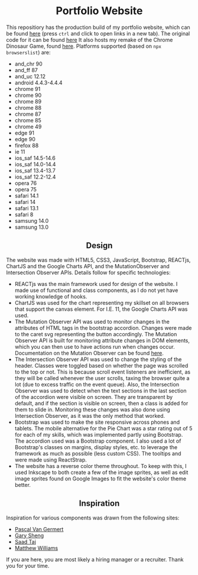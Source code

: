 <h1 align = "center">
  Portfolio Website
</h1>
<p>
  This repositiory has the production build of my portfolio website, which can be found <a href = "https://s4sikdar.github.io/" target="_blank">here</a> 
  (press <code>ctrl</code> and click to open links in a new tab). The original code for it can be found 
  <a href = "https://github.com/s4sikdar/react-website" target = "_blank">here</a> It also hosts my remake of the Chrome Dinosaur Game, found 
  <a href = "https://s4sikdar.github.io/new_old_website/chrome_dino_run/Dino_game.html" target="_blank">here</a>. Platforms supported (based on <code>npx browserslist</code>) 
  are:
  <ul>
    <li>and_chr 90</li>
    <li>and_ff 87</li>
    <li>and_uc 12.12</li>
    <li>android 4.4.3-4.4.4</li>
    <li>chrome 91</li>
    <li>chrome 90</li>
    <li>chrome 89</li>
    <li>chrome 88</li>
    <li>chrome 87</li>
    <li>chrome 85</li>
    <li>chrome 49</li>
    <li>edge 91</li>
    <li>edge 90</li>
    <li>firefox 88</li>
    <li>ie 11</li>
    <li>ios_saf 14.5-14.6</li>
    <li>ios_saf 14.0-14.4</li>
    <li>ios_saf 13.4-13.7</li>
    <li>ios_saf 12.2-12.4</li>
    <li>opera 76</li>
    <li>opera 75</li>
    <li>safari 14.1</li>
    <li>safari 14</li>
    <li>safari 13.1</li>
    <li>safari 8</li>
    <li>samsung 14.0</li>
    <li>samsung 13.0</li>
  </ul>
</p>
<h2 align = "center">Design</h2>
<p>
  The website was made with HTML5, CSS3, JavaScript, Bootstrap, REACTjs, ChartJS and the Google Charts API, and the MutationObserver and Intersection Observer APIs. 
  Details follow for specific technologies:
  <ul>
    <li>
      REACTjs was the main framework used for design of the website. I made use of functional and class components, as I do not yet have working knowledge of hooks.
    </li>
    <li> 
      ChartJS was used for the chart representing my skillset on all browsers that support the canvas element. For I.E. 11, the Google Charts API was used.
    </li>
    <li> 
      The Mutation Observer API was used to monitor changes in the attributes of HTML tags in the bootstrap accordion. 
      Changes were made to the caret svg representing the button accordingly.
      The Mutation Observer API is built for monitoring attribute changes in DOM elements, which you can then use to have actions run when changes occur. 
      Documentation on the Mutation Observer can be found <a href = "https://developer.mozilla.org/en-US/docs/Web/API/MutationObserver" target="_blank">here</a>.
    </li>
    <li> 
      The Intersection Observer API was used to change the styling of the header. Classes were toggled based on whether the page was scrolled to the top or not. 
      This is because scroll event listeners are inefficient, as they will be called whenever the user scrolls, taxing the browser quite a lot 
      (due to excess traffic on the event queue). Also, the Intersection Observer was used to detect when the text sections in the last section of the accordion were visible 
      on screen. They are transparent by default, and if the section is visible on screen, then a class is added for them to slide in. Monitoring these changes was also done 
      using Intersection Observer, as it was the only method that worked.
    </li>
    <li> 
      Bootstrap was used to make the site responsive across phones and tablets. The mobile alternative for the Pie Chart was a star rating out of 5 for each of my skills, 
      which was implemented partly using Bootstrap. The accordion used was a Bootstrap component. I also used a lot of Bootstrap's classes on margins, display styles, etc. 
      to leverage the framework as much as possible (less custom CSS). The tooltips and were made using ReactStrap.
    </li>
    <li>
     The website has a reverse color theme throughout. To keep with this, I used Inkscape to both create a few of the image sprites, as well as edit image sprites found on 
     Google Images to fit the website's color theme better.
    </li>
  </ul>
</p>
<h2 align = "center">Inspiration</h2>
<p>
  Inspiration for various components was drawn from the following sites:
  <ul>
    <li><a href = "http://www.pascalvangemert.nl/" target="_blank">Pascal Van Germert</a></li>
    <li><a href = "http://www.garysheng.com/" target="_blank">Gary Sheng</a></li>
    <li><a href = "https://sjt00.github.io/" target="_blank">Saad Taj</a></li>
    <li><a href = "http://findmatthew.com/" target="_blank">Matthew Williams</a></li>
  </ul>
</p>
<p> 
  If you are here, you are most likely a hiring manager or a recruiter. Thank you for your time. 
</p>
